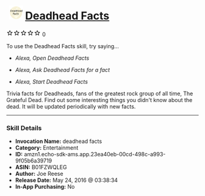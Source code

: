 # &nbsp;<img src="skill_icon" alt="Deadhead Facts icon" width="36"> [Deadhead Facts](http://alexa.amazon.com/#skills/amzn1.echo-sdk-ams.app.23ea40eb-00cd-498c-a993-9f05b6a39719)
![0 stars](../../images/ic_star_border_black_18dp_1x.png)![0 stars](../../images/ic_star_border_black_18dp_1x.png)![0 stars](../../images/ic_star_border_black_18dp_1x.png)![0 stars](../../images/ic_star_border_black_18dp_1x.png)![0 stars](../../images/ic_star_border_black_18dp_1x.png) 0

To use the Deadhead Facts skill, try saying...

* *Alexa, Open Deadhead Facts*

* *Alexa, Ask Deadhead Facts for a fact*

* *Alexa, Start Deadhead Facts*

Trivia facts for Deadheads, fans of the greatest rock group of all time, The Grateful Dead.  Find out some interesting things you didn't know about the dead.  It will be updated periodically with new facts.

***

### Skill Details

* **Invocation Name:** deadhead facts
* **Category:** Entertainment
* **ID:** amzn1.echo-sdk-ams.app.23ea40eb-00cd-498c-a993-9f05b6a39719
* **ASIN:** B01FZWQLEG
* **Author:** Joe Reese
* **Release Date:** May 24, 2016 @ 03:38:34
* **In-App Purchasing:** No
